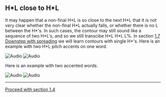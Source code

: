 H\*L close to H\*L
------------------

It may happen that a non-final H\*L is so close to the next H\*L that it is not very clear whether the non-final H\*L actually falls, or whether there is no L between the H\*'s. In such cases, the contour may still sound like a sequence of two H\*L's, and so we still transcibe H\*L H\*L L%. In section [1.7 Downstep with spreading](fall7.htm) we will learn contours with single H\*'s. Here is an example with two H\*L pitch accents on one word.

![Audio](audio.gif) ![Audio](./audio/gif/048.gif)

Here is an example with two accented words.

![Audio](audio.gif) ![Audio](./audio/gif/078a.gif)

* * *

[Proceed with section 1.4](fall4.htm)